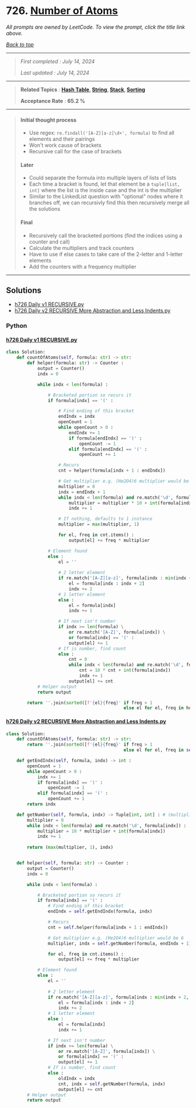 # 726. [Number of Atoms](<https://leetcode.com/problems/number-of-atoms>)

*All prompts are owned by LeetCode. To view the prompt, click the title link above.*

*[Back to top](<../README.md>)*

------

> *First completed : July 14, 2024*
>
> *Last updated : July 14, 2024*

------

> **Related Topics** : **[Hash Table](<by_topic/Hash Table.md>), [String](<by_topic/String.md>), [Stack](<by_topic/Stack.md>), [Sorting](<by_topic/Sorting.md>)**
>
> **Acceptance Rate** : **65.2 %**

------

> #### Initial thought process
> 
> - Use regex: `re.findall('[A-Z][a-z]\d+', formula)` to find all elements and their pairings
> - Won't work cause of brackets
> - Recursive call for the case of brackets
> 
> 
> #### Later
> 
> - Could separate the formula into multiple layers of lists of lists
> - Each time a bracket is found, let that element be a `tuple[list, int]` where the list is the inside case and the int is the multiplier
> - Similar to the LinkedList question with "optional" nodes where it branches off, we can recursivly find this then recursively merge all the solutions
> 
> #### Final
> 
> - Recursively call the bracketed portions (find the indices using a counter and call)
> - Calculate the multipliers and track counters
> - Have to use if else cases to take care of the 2-letter and 1-letter elements
> - Add the counters with a frequency multiplier

------

## Solutions

- [h726 Daily v1 RECURSIVE.py](<../my-submissions/h726 Daily v1 RECURSIVE.py>)
- [h726 Daily v2 RECURSIVE More Abstraction and Less Indents.py](<../my-submissions/h726 Daily v2 RECURSIVE More Abstraction and Less Indents.py>)
### Python
#### [h726 Daily v1 RECURSIVE.py](<../my-submissions/h726 Daily v1 RECURSIVE.py>)
```Python
class Solution:
    def countOfAtoms(self, formula: str) -> str:
        def helper(formula: str) -> Counter :
            output = Counter()
            indx = 0

            while indx < len(formula) :

                # Bracketed portion so recurs it
                if formula[indx] == '(' :

                    # Find ending of this bracket
                    endIndx = indx
                    openCount = 1
                    while openCount > 0 :
                        endIndx += 1
                        if formula[endIndx] == ')' :
                            openCount -= 1
                        elif formula[endIndx] == '(' :
                            openCount += 1

                    # Recurs
                    cnt = helper(formula[indx + 1 : endIndx])

                    # Get multiplier e.g. (He2O4)6 multiplier would be 6
                    multiplier = 0
                    indx = endIndx + 1
                    while indx < len(formula) and re.match('\d', formula[indx]) :
                        multiplier = multiplier * 10 + int(formula[indx])
                        indx += 1

                    # If nothing, defaults to 1 instance
                    multiplier = max(multiplier, 1)

                    for el, freq in cnt.items() :
                        output[el] += freq * multiplier

                # Element found
                else :
                    el = ''
                    
                    # 2 letter element
                    if re.match('[A-Z][a-z]', formula[indx : min(indx + 2, len(formula))]) :
                        el = formula[indx : indx + 2]
                        indx += 2
                    # 1 letter element
                    else :
                        el = formula[indx]
                        indx += 1

                    # If next isn't number
                    if indx >= len(formula) \
                        or re.match('[A-Z]', formula[indx]) \
                        or formula[indx] == '(' :
                        output[el] += 1
                    # If is number, find count
                    else :
                        cnt = 0
                        while indx < len(formula) and re.match('\d', formula[indx]) :
                            cnt = 10 * cnt + int(formula[indx])
                            indx += 1
                        output[el] += cnt
            # Helper output
            return output

        return ''.join(sorted([f'{el}{freq}' if freq > 1 
                                             else el for el, freq in helper(formula).items()]))

```

#### [h726 Daily v2 RECURSIVE More Abstraction and Less Indents.py](<../my-submissions/h726 Daily v2 RECURSIVE More Abstraction and Less Indents.py>)
```Python
class Solution:
    def countOfAtoms(self, formula: str) -> str:
        return ''.join(sorted([f'{el}{freq}' if freq > 1 
                                             else el for el, freq in self.helper(formula).items()]))

    def getEndIndx(self, formula, indx) -> int :
        openCount = 1
        while openCount > 0 :
            indx += 1
            if formula[indx] == ')' :
                openCount -= 1
            elif formula[indx] == '(' :
                openCount += 1
        return indx

    def getNumber(self, formula, indx) -> Tuple[int, int] : # (multiplier, new indx)
        multiplier = 0
        while indx < len(formula) and re.match('\d', formula[indx]) :
            multiplier = 10 * multiplier + int(formula[indx])
            indx += 1
        
        return (max(multiplier, 1), indx)


    def helper(self, formula: str) -> Counter :
        output = Counter()
        indx = 0

        while indx < len(formula) :

            # Bracketed portion so recurs it
            if formula[indx] == '(' :
                # Find ending of this bracket
                endIndx = self.getEndIndx(formula, indx)

                # Recurs
                cnt = self.helper(formula[indx + 1 : endIndx])

                # Get multiplier e.g. (He2O4)6 multiplier would be 6
                multiplier, indx = self.getNumber(formula, endIndx + 1)

                for el, freq in cnt.items() :
                    output[el] += freq * multiplier

            # Element found
            else :
                el = ''
                
                # 2 letter element
                if re.match('[A-Z][a-z]', formula[indx : min(indx + 2, len(formula))]) :
                    el = formula[indx : indx + 2]
                    indx += 2
                # 1 letter element
                else :
                    el = formula[indx]
                    indx += 1

                # If next isn't number
                if indx >= len(formula) \
                    or re.match('[A-Z]', formula[indx]) \
                    or formula[indx] == '(' :
                    output[el] += 1
                # If is number, find count
                else :
                    oldIndx = indx
                    cnt, indx = self.getNumber(formula, indx)
                    output[el] += cnt
        # Helper output
        return output
```

